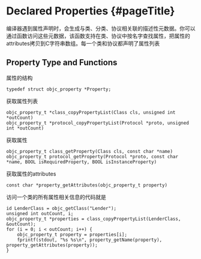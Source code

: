 # Declared Properties {#pageTitle}

编译器遇到属性声明时，会生成与类、分类、协议相关联的描述性元数据。你可以通过函数访问这些元数据，该函数支持在类、协议中按名字查找属性，把属性的attributes拷贝到C字符串数组。每一个类和协议都声明了属性列表

## Property Type and Functions

属性的结构

```
typedef struct objc_property *Property;
```

获取属性列表

```
objc_property_t *class_copyPropertyList(Class cls, unsigned int *outCount)
objc_property_t *protocol_copyPropertyList(Protocol *proto, unsigned int *outCount)
```

获取属性

```
objc_property_t class_getProperty(Class cls, const char *name)
objc_property_t protocol_getProperty(Protocol *proto, const char *name, BOOL isRequiredProperty, BOOL isInstanceProperty)
```

获取属性的attributes

```
const char *property_getAttributes(objc_property_t property)
```

访问一个类的所有属性相关信息的代码就是

```
id LenderClass = objc_getClass("Lender");
unsigned int outCount, i;
objc_property_t *properties = class_copyPropertyList(LenderClass, &outCount);
for (i = 0; i < outCount; i++) {
    objc_property_t property = properties[i];
    fprintf(stdout, "%s %s\n", property_getName(property), property_getAttributes(property));
}
```




